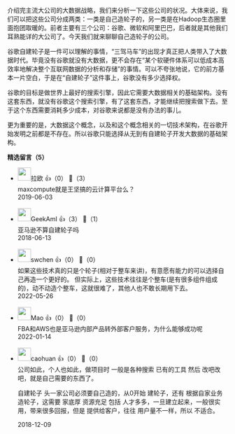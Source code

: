 介绍完主流大公司的大数据战略，我们来分析一下这些公司的状况。大体来说，我们可以把这些公司分成两类：一类是自己造轮子的，另一类是在Hadoop生态圈里面抱团取暖的。前者主要有三个公司：谷歌、微软和阿里巴巴，后者就是其他我们耳熟能详的大公司了。今天我们就来聊聊自己造轮子的公司。

谷歌自建轮子是一件可以理解的事情，“三驾马车”的出现才真正把人类带入了大数据时代。毕竟没有谷歌就没有大数据，更不会存在“某个软硬件体系可以低成本高效率地解决整个互联网数据的分析和存储”的事情。可以不夸张地说，它的前方基本一片空白，于是在“自建轮子”这件事上，谷歌没有多少选择权。

谷歌的目标是做世界上最好的搜索引擎，因此它需要大数据相关的基础架构。没有这套东西，就没有谷歌这个搜索引擎，有了这套东西，才能继续把搜索做下去。至于这个东西需要消耗多少成本，对谷歌来说都是没有办法的事儿。

更为重要的是，大数据这个概念，以及和这个概念相关的一切技术架构，在谷歌开始发明之前都是不存在。所以谷歌只能选择从无到有自建轮子开发大数据的基础架构。
<div><strong>精选留言（5）</strong></div><ul>
<li><img src="https://static001.geekbang.org/account/avatar/00/12/69/4d/81c44f45.jpg" width="30px"><span>拉欧</span> 👍（0） 💬（3）<div>maxcompute就是王坚搞的云计算平台么？</div>2019-06-03</li><br/><li><img src="https://static001.geekbang.org/account/avatar/00/0f/55/e6/87197b10.jpg" width="30px"><span>GeekAmI</span> 👍（3） 💬（1）<div>亚马逊不算自建轮子吗</div>2018-06-13</li><br/><li><img src="https://static001.geekbang.org/account/avatar/00/2d/fa/72/ffb60db2.jpg" width="30px"><span>swchen</span> 👍（0） 💬（0）<div>如果这些技术真的只是个轮子(相对于整车来讲)，有意愿有能力的可以选择自己再造一个更好的。
但实际上，这些技术往往是个整车(是有很多组件组成的)，动不动造个整车，这就很难了，其他人也不敢长期用下去。</div>2022-05-26</li><br/><li><img src="http://thirdwx.qlogo.cn/mmopen/vi_32/PiajxSqBRaELbYFAXthMl6KBS3dKjYX2lAicRL7ZhahfCkabo12dQjhkvxGCc0BaC0IxibOjZdO5RWibD8CIcELb1Q/132" width="30px"><span>Mao</span> 👍（0） 💬（0）<div>FBA和AWS也是亚马逊内部产品转外部客户服务，为什么能够成功呢</div>2022-01-14</li><br/><li><img src="https://static001.geekbang.org/account/avatar/00/13/2b/ec/af6d0b10.jpg" width="30px"><span>caohuan</span> 👍（0） 💬（0）<div>公司如此，个人也如此，做项目时 一般是各种搜索 已有的工具 然后 改吧改吧，就是自己需要的东西了。

自建轮子 头一家公司必须要自己造的，从0开始 建轮子，还有 根据自家业务 造轮子，这需要 家底厚 资源充足 包括 人才多多，一旦建立起来，一般很实用，带来很多回报，但是 提供给客户，往往 用户量不一样，所以 不适合。</div>2018-12-09</li><br/>
</ul>